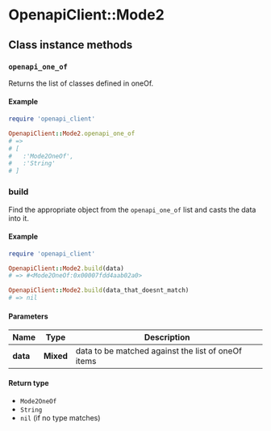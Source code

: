 # OpenapiClient::Mode2

## Class instance methods

### `openapi_one_of`

Returns the list of classes defined in oneOf.

#### Example

```ruby
require 'openapi_client'

OpenapiClient::Mode2.openapi_one_of
# =>
# [
#   :'Mode2OneOf',
#   :'String'
# ]
```

### build

Find the appropriate object from the `openapi_one_of` list and casts the data into it.

#### Example

```ruby
require 'openapi_client'

OpenapiClient::Mode2.build(data)
# => #<Mode2OneOf:0x00007fdd4aab02a0>

OpenapiClient::Mode2.build(data_that_doesnt_match)
# => nil
```

#### Parameters

| Name | Type | Description |
| ---- | ---- | ----------- |
| **data** | **Mixed** | data to be matched against the list of oneOf items |

#### Return type

- `Mode2OneOf`
- `String`
- `nil` (if no type matches)

